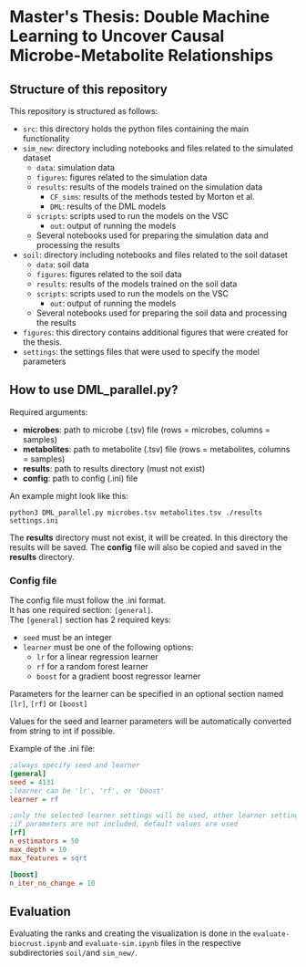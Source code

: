# Master's Thesis: Double Machine Learning to Uncover Causal Microbe-Metabolite Relationships

## Structure of this repository
This repository is structured as follows:
- `src`: this directory holds the python files containing the main functionality
- `sim_new`: directory including notebooks and files related to the simulated dataset
  - `data`: simulation data
  - `figures`: figures related to the simulation data
  - `results`: results of the models trained on the simulation data
    - `CF_sims`: results of the methods tested by Morton et al.
    - `DML`: results of the DML models
  - `scripts`: scripts used to run the models on the VSC
    - `out`: output of running the models
  - Several notebooks used for preparing the simulation data and processing the results
- `soil`: directory including notebooks and files related to the soil dataset
  - `data`: soil data
  - `figures`: figures related to the soil data
  - `results`: results of the models trained on the soil data
  - `scripts`: scripts used to run the models on the VSC
    - `out`: output of running the models
  - Several notebooks used for preparing the soil data and processing the results
- `figures`: this directory contains additional figures that were created for the thesis.
- `settings`: the settings files that were used to specify the model parameters

## How to use DML_parallel.py?
Required arguments:
- **microbes**:     path to microbe (.tsv) file (rows = microbes, columns = samples)
- **metabolites**:  path to metabolite (.tsv) file (rows = metabolites, columns = samples)
- **results**:      path to results directory (must not exist)
- **config**:       path to config (.ini) file

An example might look like this:
```
python3 DML_parallel.py microbes.tsv metabolites.tsv ./results settings.ini
```
The **results** directory must not exist, it will be created. In this directory the 
results will be saved. The **config** file will also be copied and saved in the **results** directory.

### Config file
The config file must follow the .ini format.\
It has one required section: `[general]`.\
The `[general]` section has 2 required keys:
- `seed` must be an integer
- `learner` must be one of the following options:
  - `lr` for a linear regression learner
  - `rf` for a random forest learner
  - `boost` for a gradient boost regressor learner

Parameters for the learner can be specified in an optional section named `[lr]`, `[rf]` or `[boost]`

Values for the seed and learner parameters will be automatically converted from string to int if possible.

Example of the .ini file:
```ini
;always specify seed and learner
[general]
seed = 4131
;learner can be 'lr', 'rf', or 'boost'
learner = rf

;only the selected learner settings will be used, other learner settings will be ignored
;if parameters are not included, default values are used
[rf]
n_estimators = 50
max_depth = 10
max_features = sqrt

[boost]
n_iter_no_change = 10
```

## Evaluation
Evaluating the ranks and creating the visualization is done in the 
`evaluate-biocrust.ipynb` and `evaluate-sim.ipynb` files in the respective 
subdirectories `soil/`and `sim_new/`.